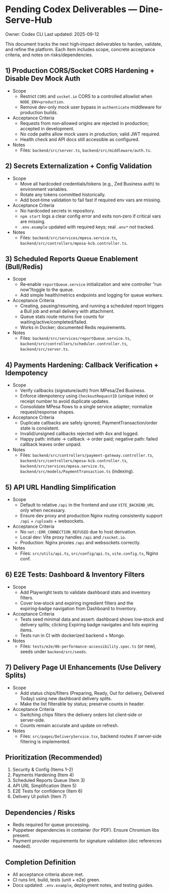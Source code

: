 # Pending Codex Deliverables — Dine-Serve-Hub

Owner: Codex CLI
Last updated: 2025-09-12

This document tracks the next high‑impact deliverables to harden, validate, and refine the platform. Each item includes scope, concrete acceptance criteria, and notes on risks/dependencies.


## 1) Production CORS/Socket CORS Hardening + Disable Dev Mock Auth
- Scope
  - Restrict `CORS` and `socket.io` CORS to a controlled allowlist when `NODE_ENV=production`.
  - Remove dev-only mock user bypass in `authenticate` middleware for production builds.
- Acceptance Criteria
  - Requests from non‑allowed origins are rejected in production; accepted in development.
  - No code paths allow mock users in production; valid JWT required.
  - Health check and API docs still accessible as configured.
- Notes
  - Files: `backend/src/server.ts`, `backend/src/middleware/auth.ts`.


## 2) Secrets Externalization + Config Validation
- Scope
  - Move all hardcoded credentials/tokens (e.g., Zed Business auth) to environment variables.
  - Rotate any tokens committed historically.
  - Add boot‑time validation to fail fast if required env vars are missing.
- Acceptance Criteria
  - No hardcoded secrets in repository.
  - `npm start` logs a clear config error and exits non‑zero if critical vars are missing.
  - `.env.example` updated with required keys; real `.env*` not tracked.
- Notes
  - Files: `backend/src/services/mpesa.service.ts`, `backend/src/controllers/mpesa-kcb.controller.ts`.


## 3) Scheduled Reports Queue Enablement (Bull/Redis)
- Scope
  - Re‑enable `reportQueue.service` initialization and wire controller “run now”/toggle to the queue.
  - Add simple health/metrics endpoints and logging for queue workers.
- Acceptance Criteria
  - Creating, pausing/resuming, and running a scheduled report triggers a Bull job and email delivery with attachment.
  - Queue stats route returns live counts for waiting/active/completed/failed.
  - Works in Docker; documented Redis requirements.
- Notes
  - Files: `backend/src/services/reportQueue.service.ts`, `backend/src/controllers/scheduler.controller.ts`, `backend/src/server.ts`.


## 4) Payments Hardening: Callback Verification + Idempotency
- Scope
  - Verify callbacks (signature/auth) from MPesa/Zed Business.
  - Enforce idempotency using `CheckoutRequestID` (unique index) or receipt number to avoid duplicate updates.
  - Consolidate MPesa flows to a single service adapter; normalize request/response shapes.
- Acceptance Criteria
  - Duplicate callbacks are safely ignored; PaymentTransaction/order state is consistent.
  - Invalid/unsigned callbacks rejected with 4xx and logged.
  - Happy path: initiate → callback → order paid; negative path: failed callback leaves order unpaid.
- Notes
  - Files: `backend/src/controllers/payment-gateway.controller.ts`, `backend/src/controllers/mpesa-kcb.controller.ts`, `backend/src/services/mpesa.service.ts`, `backend/src/models/PaymentTransaction.ts` (indexing).


## 5) API URL Handling Simplification
- Scope
  - Default to relative `/api` in the frontend and use `VITE_BACKEND_URL` only when necessary.
  - Ensure dev proxy and production Nginx routing consistently support `/api` + `/uploads` + websockets.
- Acceptance Criteria
  - No `net::ERR_CONNECTION_REFUSED` due to host derivation.
  - Local dev: Vite proxy handles `/api` and `/socket.io`.
  - Production: Nginx proxies `/api` and websockets correctly.
- Notes
  - Files: `src/utils/api.ts`, `src/config/api.ts`, `vite.config.ts`, Nginx conf.


## 6) E2E Tests: Dashboard & Inventory Filters
- Scope
  - Add Playwright tests to validate dashboard stats and inventory filters.
  - Cover low‑stock and expiring ingredient filters and the expiring‑badge navigation from Dashboard to Inventory.
- Acceptance Criteria
  - Tests seed minimal data and assert: dashboard shows low‑stock and delivery splits; clicking Expiring badge navigates and lists expiring items.
  - Tests run in CI with dockerized backend + Mongo.
- Notes
  - Files: `tests/e2e/06-performance-accessibility.spec.ts` (or new), seeds under `backend/src/seeds`.


## 7) Delivery Page UI Enhancements (Use Delivery Splits)
- Scope
  - Add status chips/filters (Preparing, Ready, Out for delivery, Delivered Today) using new dashboard delivery splits.
  - Make the list filterable by status; preserve counts in header.
- Acceptance Criteria
  - Switching chips filters the delivery orders list client‑side or server‑side.
  - Counts remain accurate and update on refresh.
- Notes
  - Files: `src/pages/DeliveryService.tsx`, backend routes if server‑side filtering is implemented.


## Prioritization (Recommended)
1. Security & Config (Items 1–2)
2. Payments Hardening (Item 4)
3. Scheduled Reports Queue (Item 3)
4. API URL Simplification (Item 5)
5. E2E Tests for confidence (Item 6)
6. Delivery UI polish (Item 7)


## Dependencies / Risks
- Redis required for queue processing.
- Puppeteer dependencies in container (for PDF). Ensure Chromium libs present.
- Payment provider requirements for signature validation (doc references needed).


## Completion Definition
- All acceptance criteria above met.
- CI runs lint, build, tests (unit + e2e) green.
- Docs updated: `.env.example`, deployment notes, and testing guides.
